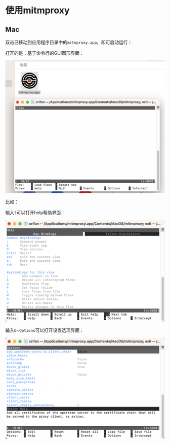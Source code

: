 # 使用mitmproxy

## Mac

双击已移动到应用程序目录中的`mitmproxy.app`，即可启动运行：

打开的是：基于命令行的GUI图形界面：

![mitmproxy_running_main_ui](../assets/img/mitmproxy_running_main_ui.png)

比如：

输入`?`可以打开help帮助界面：

![mitmproxy_ui_help](../assets/img/mitmproxy_ui_help.png)

输入`O`=`Options`可以打开设置选项界面：

![mitmproxy_ui_options](../assets/img/mitmproxy_ui_options.png)
